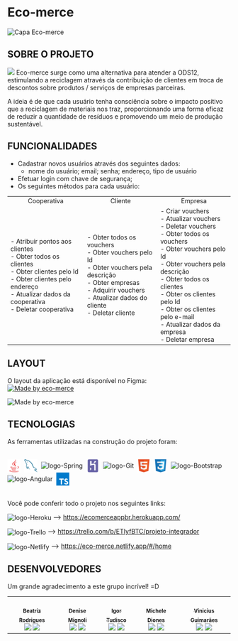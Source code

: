 # Eco-merce

<div>
<img width="760 px" alt="Capa Eco-merce" src="https://i.imgur.com/tdclXNP.png">
</div>

## SOBRE O PROJETO

<a href = "https://ecomercegenbr.herokuapp.com/swagger-ui"/><img src="https://i.imgur.com/Bq8zwOT.png" target="_blank" width="25"></a> Eco-merce surge como uma alternativa para atender a ODS12, estimulando a reciclagem através da contribuição de clientes em troca de descontos sobre produtos / serviços de empresas parceiras.

A ideia é de que cada usuário tenha consciência sobre o impacto positivo que a reciclagem de materiais nos traz, proporcionando uma forma eficaz de reduzir a quantidade de resíduos e promovendo um meio de produção sustentável.

## FUNCIONALIDADES

- Cadastrar novos usuários através dos seguintes dados:
  - nome do usuário; email; senha; endereço, tipo de usuário
- Efetuar login com chave de segurança;
- Os seguintes métodos para cada usuário:

<table>
    <tr>
    <td align="center">
    Cooperativa
    </td>
    <td align="center">
    Cliente
    </td>
    <td align="center">
    Empresa
    </td>
    </tr>
    <tr>
      <td>
      - Atribuir pontos aos clientes <br>
      - Obter todos os clientes <br>
      - Obter clientes pelo Id <br>
      - Obter clientes pelo endereço <br>
      - Atualizar dados da cooperativa <br>
      - Deletar cooperativa <br>
      </td>
      <td>
      - Obter todos os vouchers <br>
      - Obter vouchers pelo Id <br>
      - Obter vouchers pela descrição <br>
      - Obter empresas <br>
      - Adquirir vouchers <br>
      - Atualizar dados do cliente <br>
      - Deletar cliente <br>
      </td>
      <td>
      - Criar vouchers <br>
      - Atualizar vouchers <br>
      - Deletar vouchers <br>
      - Obter todos os vouchers <br>
      - Obter vouchers pelo Id <br>
      - Obter vouchers pela descrição <br>
      - Obter todos os clientes <br>
      - Obter os clientes pelo Id <br>
      - Obter os clientes pelo e-mail <br>
      - Atualizar dados da empresa <br>
      - Deletar empresa <br>
      </td>
    </tr>
  </table>

## LAYOUT

O layout da aplicação está disponível no Figma:<br>
<a href="https://www.figma.com/file/EJB3Vun0wCnIR6EXMvWmap/Eco-merce?node-id=0%3A1">
<img alt="Made by eco-merce" src="https://img.shields.io/badge/Acessar%20Layout%20-Figma-%2304D361">
</a>

<img width="250px" alt="Made by eco-merce" src="https://i.imgur.com/YboFPhO.jpg">

## TECNOLOGIAS

As ferramentas utilizadas na construção do projeto foram:

<div style="display: inline_block"><br>
  <img align="center" alt="logo-Java" height="30" width="30" src="https://raw.githubusercontent.com/devicons/devicon/master/icons/java/java-plain.svg">&nbsp
  <img align="center" alt="logo-Mysql" height="30" width="30" src="https://raw.githubusercontent.com/devicons/devicon/master/icons/mysql/mysql-plain.svg">&nbsp
  <img align="center" alt="logo-Spring" height="30" width="30" src="https://www.vectorlogo.zone/logos/springio/springio-icon.svg">&nbsp
   <img align="center" alt="logo-Heroku" height="30" width="30" src="https://raw.githubusercontent.com/devicons/devicon/master/icons/heroku/heroku-plain.svg">&nbsp
  <img align="center" alt="logo-Git" height="30" width="30" src="https://www.vectorlogo.zone/logos/git-scm/git-scm-icon.svg">&nbsp
  <img align="center" alt="logo-HTML" height="30" width="30" src="https://raw.githubusercontent.com/devicons/devicon/master/icons/html5/html5-original.svg">&nbsp
  <img align="center" alt="logo-CSS" height="30" width="30" src="https://raw.githubusercontent.com/devicons/devicon/master/icons/css3/css3-original.svg">&nbsp
  <img align="center" alt="logo-Bootstrap" height="30" width="30" src="https://www.vectorlogo.zone/logos/getbootstrap/getbootstrap-icon.svg">&nbsp
  <img align="center" alt="logo-Angular" height="35" width="35" src="https://angular.io/assets/images/logos/angular/angular.svg">&nbsp
  <img align="center" alt="logo-Ts" height="30" width="30" src="https://raw.githubusercontent.com/devicons/devicon/master/icons/typescript/typescript-original.svg">
</div><br>

Você pode conferir todo o projeto nos seguintes links:

<img align="center" alt="logo-Heroku" height="30" width="90px" src="https://img.shields.io/badge/Heroku-430098?style=for-the-badge&logo=heroku&logoColor=white"> --> https://ecomerceappbr.herokuapp.com/<br>

<img align="center" alt="logo-Trello" height="30" width="90px" src="https://img.shields.io/badge/Trello-0052CC?style=for-the-badge&logo=trello&logoColor=white"> --> https://trello.com/b/ETIyfBTC/projeto-integrador<br>

<img align="center" alt="logo-Netlify" height="30" width="90px" src="https://img.shields.io/badge/Netlify-00C7B7?style=for-the-badge&logo=netlify&logoColor=white"> --> 
https://eco-merce.netlify.app/#/home
<br>
##

## DESENVOLVEDORES

Um grande agradecimento a este grupo incrível! =D

<table>
  <tr>
    <td align="center"><a href="https://www.linkedin.com/in/beatrizfreitasrodrigues/"><img style="border-radius: 50%;" src="https://avatars.githubusercontent.com/u/50182763?v=4" width="100px;" alt=""/><br /><sub><b>Beatriz Rodrigues</b></sub></a><br /><a href="https://www.linkedin.com/in/beatrizfreitasrodrigues/" target="_blank"><img src="https://cdn.icon-icons.com/icons2/2428/PNG/512/linkedin_black_logo_icon_147114.png" height="20" target="_blank"></a>&nbsp<a href="https://github.com/BeatrizRodrigues" target="_blank"><img src="https://image.flaticon.com/icons/png/512/25/25231.png" height="20" target="_blank"></a></td>
    <td align="center"><a href="https://www.linkedin.com/in/denisemignoli/"><img style="border-radius: 50%;" src="https://avatars.githubusercontent.com/u/84384663?v=4" width="100px;" alt=""/><br /><sub><b>Denise Mignoli</b></sub></a><br /><a href="https://www.linkedin.com/in/denisemignoli/" target="_blank"><img src="https://cdn.icon-icons.com/icons2/2428/PNG/512/linkedin_black_logo_icon_147114.png" height="20" target="_blank"></a>&nbsp<a href="https://github.com/denisemignoli" target="_blank"><img src="https://image.flaticon.com/icons/png/512/25/25231.png" height="20" target="_blank"></a></td>
    <td align="center"><a href="https://www.linkedin.com/in/igortudisco/"><img style="border-radius: 50%;" src="https://avatars.githubusercontent.com/u/64790509?v=4" width="100px;" alt=""/><br /><sub><b>Igor Tudisco</b></sub></a><br /><a href="https://www.linkedin.com/in/igortudisco/" target="_blank"><img src="https://cdn.icon-icons.com/icons2/2428/PNG/512/linkedin_black_logo_icon_147114.png" height="20" target="_blank"></a>&nbsp<a href="https://github.com/IgorTudisco" target="_blank"><img src="https://image.flaticon.com/icons/png/512/25/25231.png" height="20" target="_blank"></a></td>
    <td align="center"><a href="https://www.linkedin.com/in/michele-diones/"><img style="border-radius: 50%;" src="https://avatars.githubusercontent.com/u/85254821?v=4" width="100px;" alt=""/><br /><sub><b>Michele Diones</b></sub></a><br /><a href="https://www.linkedin.com/in/michele-diones/" target="_blank"><img src="https://cdn.icon-icons.com/icons2/2428/PNG/512/linkedin_black_logo_icon_147114.png" height="20" target="_blank"></a>&nbsp<a href="https://github.com/dionesmichele" target="_blank"><img src="https://image.flaticon.com/icons/png/512/25/25231.png" height="20" target="_blank"></a></td>
    <td align="center"><a href="https://www.linkedin.com/in/vinicius-g/"><img style="border-radius: 50%;" src="https://avatars.githubusercontent.com/u/85180670?v=4" width="100px;" alt=""/><br /><sub><b>Vinicius Guimarães</b></sub></a><br /><a href="https://www.linkedin.com/in/vinicius-g/" target="_blank"><img src="https://cdn.icon-icons.com/icons2/2428/PNG/512/linkedin_black_logo_icon_147114.png" height="20" target="_blank"></a>&nbsp<a href="https://github.com/Gesus-hub" target="_blank"><img src="https://image.flaticon.com/icons/png/512/25/25231.png" height="20" target="_blank"></a></td>   
  </tr>
</table>

##
